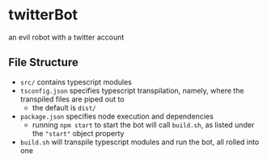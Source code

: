 # twitterBot
an evil robot with a twitter account

## File Structure
- `src/` contains typescript modules
- `tsconfig.json` specifies typescript transpilation,
namely, where the transpiled files are piped out to
    - the default is `dist/`
- `package.json` specifies node execution and dependencies
    - running `npm start` to start the bot will call `build.sh`,
    as listed under the `"start"` object property
- `build.sh` will transpile typescript modules and run the bot, all rolled into one
